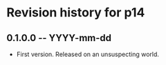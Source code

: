 # Revision history for p14

## 0.1.0.0 -- YYYY-mm-dd

* First version. Released on an unsuspecting world.
